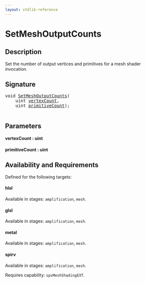 ```yaml
---
layout: stdlib-reference
---
```


# SetMeshOutputCounts

## Description

Set the number of output vertices and primitives for a mesh shader invocation.




## Signature 

<pre>
<span class="code_keyword">void</span> <a href="setmeshoutputcounts-037d.html">SetMeshOutputCounts</a>(
    <span class="code_keyword">uint</span> <a href="setmeshoutputcounts-037d.html#decl-vertexCount" class="code_param">vertexCount</a>,
    <span class="code_keyword">uint</span> <a href="setmeshoutputcounts-037d.html#decl-primitiveCount" class="code_param">primitiveCount</a>);

</pre>

## Parameters

####  <a id="decl-vertexCount"></a>vertexCount  : uint
####  <a id="decl-primitiveCount"></a>primitiveCount  : uint

## Availability and Requirements

Defined for the following targets:

#### hlsl
Available in stages: `amplification`, `mesh`.

#### glsl
Available in stages: `amplification`, `mesh`.

#### metal
Available in stages: `amplification`, `mesh`.

#### spirv
Available in stages: `amplification`, `mesh`.

Requires capability: `spvMeshShadingEXT`.


